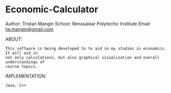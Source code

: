 # Economic-Calculator

Author: Tristan Mangin
School: Renssalear Polytechic Institute
Email: tw.mangin@gmail.com

ABOUT:

    This software is being developed to to aid in my studies in economics. It will aid in
    not only calculations, but also graphical visualization and overall understandings of 
    course topics.

IMPLEMENTATION: 

    Java, C++